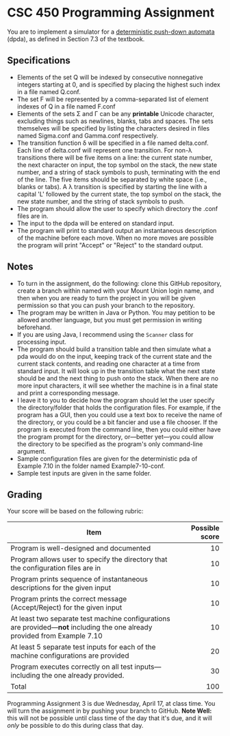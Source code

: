 # CSC 450 Programming Assignment

You are to implement a simulator for a [deterministic push-down automata](https://learning.oreilly.com/library/view/an-introduction-to/9781284077254/ch07.html#ch7def3) (dpda), as defined in Section 7.3 of the textbook.



## Specifications

* Elements of the set Q will be indexed by consecutive nonnegative integers starting at 0, and is specified by placing the highest such index in a file named Q.conf.
* The set F will be represented by a comma-separated list of element indexes of Q in a file named F.conf
* Elements of the sets &Sigma; and &Gamma; can be any __printable__ Unicode character, excluding things such as newlines, blanks, tabs and spaces.  The sets themselves will be specified by listing the characters desired in files named Sigma.conf and Gamma.conf respectively.
* The transition function &delta; will be specified in a file named delta.conf.
Each line of delta.conf will represent one transition.
For non-&lambda; transitions there will be five items on a line: the current state number, the next character on input, the top symbol on the stack, the new state number, and a string of stack symbols to push, terminating with the end of the line.
The five items should be separated by white space (i.e., blanks or tabs).
A &lambda; transition is specified by starting the line with a capital 'L'
followed by the current state, the top symbol on the stack, the new state number, and the string of stack symbols to push.
* The program should allow the user to specify which directory the .conf files are in.
* The input to the dpda will be entered on standard input.
* The program will print to standard output an instantaneous description of the machine before each move. When no more moves are possible the program will print "Accept" or "Reject" to the standard output.

## Notes

* To turn in the assignment, do the following: clone this GitHub repository, create a branch within named with your Mount Union login name, and then when you are ready to turn the project in you will be given permission so that you can push your branch to the repository.
* The program may be written in Java or Python.  You may petition to be allowed another language, but you must get permission in writing beforehand.
* If you are using Java, I recommend using the `Scanner` class for processing input.
* The program should build a transition table and then simulate what a pda would do on the input, keeping track of the current state and the current stack contents, and reading one character at a time from standard input. It will look up in the transition table what the next state should be and the next thing to push onto the stack.
When there are no more input characters, it will see whether the machine is in a final state and print a corresponding message.
*  I leave it to you to decide how the program should let the user specify the directory/folder that holds the configuration files.  For example, if the program has a GUI, then you could use a text box to receive the name of the directory, or you could be a bit fancier and use a file chooser.  If the program is executed from the command line, then you could either have the program prompt for the directory, or&mdash;better yet&mdash;you could allow the directory to be specified as the program's only command-line argument.
* Sample configuration files are given for the deterministic pda of Example 7.10 in the folder named Example7-10-conf.
* Sample test inputs are given in the same folder.

## Grading

Your score will be based on the following rubric:

| Item | Possible score |
|------|---------------:|
| Program is well-designed and documented | 10 |
| Program allows user to specify the directory that the configuration files are in | 10 |
| Program prints sequence of instantaneous descriptions for the given input | 10 |
| Program prints the correct message (Accept/Reject) for the given input | 10 |
| At least two separate test machine configurations are provided&mdash;**not** including the one already provided from Example 7.10 | 10 |
| At least 5 separate test inputs for each of the machine configurations are provided | 20 |
| Program executes correctly on all test inputs&mdash;including the one already provided. | 30 |
| Total | 100 |

Programming Assignment 3 is due Wednesday, April 17, at class time.
You will turn the assignment in by pushing your branch to GitHub. **Note Well:** this will not be possible until class time of the day that it's due, and it will *only* be possible to do this during class that day.
